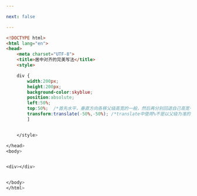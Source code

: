 ```yaml
---

next: false

---
```




<BlogInfo id="113" title="84.定位的盒子居中对齐完美写法" author="白日梦想猿" pv=0 read_times=0 pre_cost_time="0分22秒" category="css学习" tag_list="['css学习']" create_time="2020.07.29 22:37:32" update_time="2020.07.29 22:52:53" />

```html
<!DOCTYPE html>
<html lang="en">
<head>
    <meta charset="UTF-8">
    <title>居中对齐的完美写法</title>
    <style>

    div {
        width:200px;
        height:200px;
        background-color:skyblue;
        position:absolute;
        left:50%;
        top:50%;  /*首先水平，垂直方向各移父级高宽的一般，然后再分别回退自己高宽一半的距离*/
        transform:translate(-50%,-50%); /*translate中使用%不是以父级为准的，而是以自身的宽度和高度为准来进行取值的*/
        ]


    </style>

</head>
<body>


<div></div>


</body>
</html>
```



<ActionBox />
